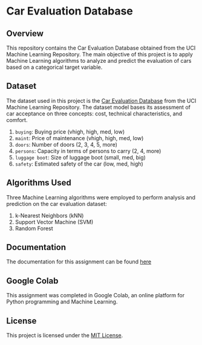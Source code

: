 # Car Evaluation Database

## Overview
This repository contains the Car Evaluation Database obtained from the UCI Machine Learning Repository. The main objective of this project is to apply Machine Learning algorithms to analyze and predict the evaluation of cars based on a categorical target variable. 

## Dataset
The dataset used in this project is the [Car Evaluation Database](https://archive.ics.uci.edu/dataset/19/car+evaluation) from the UCI Machine Learning Repository. The dataset model bases its assessment of car acceptance on three concepts: cost, technical
characteristics, and comfort.

1. `buying`: Buying price (vhigh, high, med, low)
2. `maint`: Price of maintenance (vhigh, high, med, low)
3. `doors`: Number of doors (2, 3, 4, 5, more)
4. `persons`: Capacity in terms of persons to carry (2, 4, more)
5. `luggage boot`: Size of luggage boot (small, med, big)
6. `safety`: Estimated safety of the car (low, med, high)

## Algorithms Used
Three Machine Learning algorithms were employed to perform analysis and prediction on the car evaluation dataset:
1. k-Nearest Neighbors (kNN)
2. Support Vector Machine (SVM)
3. Random Forest

## Documentation
The documentation for this assignment can be found  [here](https://github.com/givenmnisi6/Car-Evaluation/blob/main/Car%20Evaluation/Documentation.pdf)

## Google Colab
This assignment was completed in Google Colab, an online platform for Python programming and Machine Learning.

## License
This project is licensed under the [MIT License](LICENSE).
